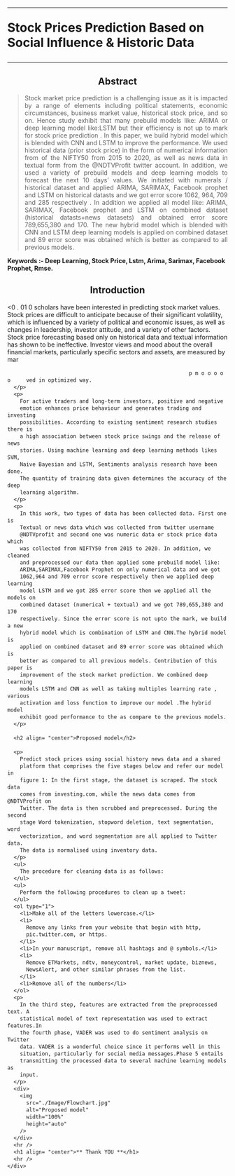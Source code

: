 

# <hr/>Stock Prices Prediction Based on Social Influence & Historic Data<hr/>  



<h2 align= "center">Abstract</h2>
 
                                         
> <p align="justify">Stock market price prediction is a challenging issue as it is impacted by a range of elements including political statements, economic circumstances, business market value, historical stock price, and so on. Hence study exhibit that many prebuild models like: ARIMA or deep learning model like:LSTM but their efficiency is not up to mark for stock price prediction . In this paper, we build hybrid model which is blended with CNN and LSTM to improve the performance. We used historical data (prior stock price) in the form of numerical information from of the NIFTY50 from 2015 to 2020, as well as news data in textual form from the @NDTVProfit twitter account. In addition, we used a variety of prebuild models and deep learning models to forecast the next 10 days’ values. We initiated with numerals / historical dataset and applied ARIMA, SARIMAX, Facebook prophet and LSTM on historical datasts and we got error score 1062, 964, 709 and 285 respectively . In addition we applied all model like: ARIMA, SARIMAX, Facebook prophet and LSTM on combined dataset (historical datasts+news datasets) and obtained error score 789,655,380 and 170. The new hybrid model which is blended with CNN and LSTM deep learning models is applied on combined dataset and 89 error score was obtained which is better as compared to all previous models.
</p>
 
 **Keywords :- Deep Learning, Stock Price, Lstm, Arima, Sarimax, Facebook Prophet, Rmse.**


 <h2 align= "center">Introduction</h2>
 
 <0 . 01  0                          scholars have been interested in predicting stock market values. Stock prices are difficult to anticipate because of their significant volatility, which is influenced by a variety of political and economic issues, as well as changes in leadership, investor attitude, and a variety of other factors. Stock price forecasting based only on historical data and textual information has shown to be ineffective. Investor views and mood about the overall financial markets, particularly specific sectors and assets, are measured by mar
 
 
                                                              p m o o o o o     ved in optimized way.
      </p>
      <p>
        For active traders and long-term investors, positive and negative
        emotion enhances price behaviour and generates trading and investing
        possibilities. According to existing sentiment research studies there is
        a high association between stock price swings and the release of news
        stories. Using machine learning and deep learning methods likes SVM,
        Naive Bayesian and LSTM, Sentiments analysis research have been done.
        The quantity of training data given determines the accuracy of the deep
        learning algorithm.
      </p>
      <p>
        In this work, two types of data has been collected data. First one is
        Textual or news data which was collected from twitter username
        @NDTVprofit and second one was numeric data or stock price data which
        was collected from NIFTY50 from 2015 to 2020. In addition, we cleaned
        and preprocessed our data then applied some prebuild model like:
        ARIMA,SARIMAX,Facebook Prophet on only numerical data and we got
        1062,964 and 709 error score respectively then we applied deep learning
        model LSTM and we got 285 error score then we applied all the models on
        combined dataset (numerical + textual) and we got 789,655,380 and 170
        respectively. Since the error score is not upto the mark, we build a new
        hybrid model which is combination of LSTM and CNN.The hybrid model is
        applied on combined dataset and 89 error score was obtained which is
        better as compared to all previous models. Contribution of this paper is
        improvement of the stock market prediction. We combined deep learning
        models LSTM and CNN as well as taking multiples learning rate , various
        activation and loss function to improve our model .The hybrid model
        exhibit good performance to the as compare to the previous models.
      </p>
      
      <h2 align= "center">Proposed model</h2>
      
      <p>
        Predict stock prices using social history news data and a shared
        platform that comprises the five stages below and refer our model in
        figure 1: In the first stage, the dataset is scraped. The stock data
        comes from investing.com, while the news data comes from @NDTVProfit on
        Twitter. The data is then scrubbed and preprocessed. During the second
        stage Word tokenization, stopword deletion, text segmentation, word
        vectorization, and word segmentation are all applied to Twitter data.
        The data is normalised using inventory data.
      </p>
      <ul>
        The procedure for cleaning data is as follows:
      </ul>
      <ul>
        Perform the following procedures to clean up a tweet:
      </ul>
      <ol type="1">
        <li>Make all of the letters lowercase.</li>
        <li>
          Remove any links from your website that begin with http,
          pic.twitter.com, or https.
        </li>
        <li>In your manuscript, remove all hashtags and @ symbols.</li>
        <li>
          Remove ETMarkets, ndtv, moneycontrol, market update, biznews,
          NewsAlert, and other similar phrases from the list.
        </li>
        <li>Remove all of the numbers</li>
      </ol>
      <p>
        In the third step, features are extracted from the preprocessed text. A
        statistical model of text representation was used to extract features.In
        the fourth phase, VADER was used to do sentiment analysis on Twitter
        data. VADER is a wonderful choice since it performs well in this
        situation, particularly for social media messages.Phase 5 entails
        transmitting the processed data to several machine learning models as
        input.
      </p>
      <div>
        <img
          src="./Image/Flowchart.jpg"
          alt="Proposed model"
          width="100%"
          height="auto"
        />
      </div>
      <hr />
      <h1 align= "center">** Thank YOU **</h1>
      <hr />
    </div>

